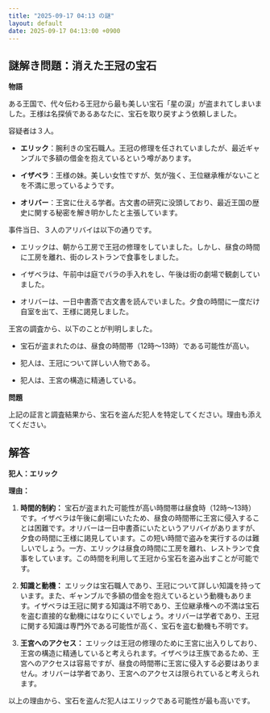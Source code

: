 ```yaml
---
title: "2025-09-17 04:13 の謎"
layout: default
date: 2025-09-17 04:13:00 +0900
---
```

## 謎解き問題：消えた王冠の宝石

**物語**

ある王国で、代々伝わる王冠から最も美しい宝石「星の涙」が盗まれてしまいました。王様は名探偵であるあなたに、宝石を取り戻すよう依頼しました。

容疑者は３人。

*   **エリック**：腕利きの宝石職人。王冠の修理を任されていましたが、最近ギャンブルで多額の借金を抱えているという噂があります。

*   **イザベラ**：王様の妹。美しい女性ですが、気が強く、王位継承権がないことを不満に思っているようです。

*   **オリバー**：王宮に仕える学者。古文書の研究に没頭しており、最近王国の歴史に関する秘密を解き明かしたと主張しています。

事件当日、３人のアリバイは以下の通りです。

*   エリックは、朝から工房で王冠の修理をしていました。しかし、昼食の時間に工房を離れ、街のレストランで食事をしました。

*   イザベラは、午前中は庭でバラの手入れをし、午後は街の劇場で観劇していました。

*   オリバーは、一日中書斎で古文書を読んでいました。夕食の時間に一度だけ自室を出て、王様に謁見しました。

王宮の調査から、以下のことが判明しました。

*   宝石が盗まれたのは、昼食の時間帯（12時～13時）である可能性が高い。

*   犯人は、王冠について詳しい人物である。

*   犯人は、王宮の構造に精通している。

**問題**

上記の証言と調査結果から、宝石を盗んだ犯人を特定してください。理由も添えてください。

## 解答

**犯人：エリック**

**理由：**

1.  **時間的制約：** 宝石が盗まれた可能性が高い時間帯は昼食時（12時～13時）です。イザベラは午後に劇場にいたため、昼食の時間帯に王宮に侵入することは困難です。オリバーは一日中書斎にいたというアリバイがありますが、夕食の時間に王様に謁見しています。この短い時間で盗みを実行するのは難しいでしょう。一方、エリックは昼食の時間に工房を離れ、レストランで食事をしています。この時間を利用して王冠から宝石を盗み出すことが可能です。

2.  **知識と動機：** エリックは宝石職人であり、王冠について詳しい知識を持っています。また、ギャンブルで多額の借金を抱えているという動機もあります。イザベラは王冠に関する知識は不明であり、王位継承権への不満は宝石を盗む直接的な動機にはなりにくいでしょう。オリバーは学者であり、王冠に関する知識は専門外である可能性が高く、宝石を盗む動機も不明です。

3.  **王宮へのアクセス：** エリックは王冠の修理のために王宮に出入りしており、王宮の構造に精通していると考えられます。イザベラは王族であるため、王宮へのアクセスは容易ですが、昼食の時間帯に王宮に侵入する必要はありません。オリバーは学者であり、王宮へのアクセスは限られていると考えられます。

以上の理由から、宝石を盗んだ犯人はエリックである可能性が最も高いです。
